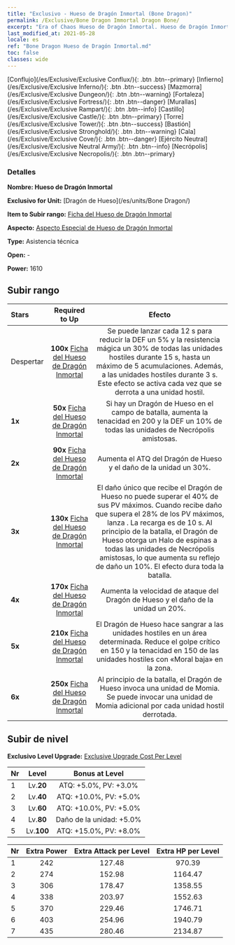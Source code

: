 ```yaml
---
title: "Exclusivo - Hueso de Dragón Inmortal (Bone Dragon)"
permalink: /Exclusive/Bone Dragon Immortal Dragon Bone/
excerpt: "Era of Chaos Hueso de Dragón Inmortal. Hueso de Dragón Inmortal. Era of Chaos Exclusivo Hueso de Dragón Inmortal. Dragón de Hueso Exclusivo."
last_modified_at: 2021-05-28
locale: es
ref: "Bone Dragon Hueso de Dragón Inmortal.md"
toc: false
classes: wide
---
```

 [Conflujo](/es/Exclusive/Exclusive Conflux/){: .btn .btn--primary} [Infierno](/es/Exclusive/Exclusive Inferno/){: .btn .btn--success} [Mazmorra](/es/Exclusive/Exclusive Dungeon/){: .btn .btn--warning} [Fortaleza](/es/Exclusive/Exclusive Fortress/){: .btn .btn--danger} [Murallas](/es/Exclusive/Exclusive Rampart/){: .btn .btn--info} [Castillo](/es/Exclusive/Exclusive Castle/){: .btn .btn--primary} [Torre](/es/Exclusive/Exclusive Tower/){: .btn .btn--success} [Bastión](/es/Exclusive/Exclusive Stronghold/){: .btn .btn--warning} [Cala](/es/Exclusive/Exclusive Cove/){: .btn .btn--danger} [Ejército Neutral](/es/Exclusive/Exclusive Neutral Army/){: .btn .btn--info} [Necrópolis](/es/Exclusive/Exclusive Necropolis/){: .btn .btn--primary} 

### Detalles
 **Nombre: Hueso de Dragón Inmortal** 

 **Exclusivo for Unit:** [Dragón de Hueso](/es/units/Bone Dragon/) 

 **Item to Subir rango:** [Ficha del Hueso de Dragón Inmortal](/ItemsES/con_980/)

 **Aspecto:** [Aspecto Especial de Hueso de Dragón Inmortal](/ItemsES/con_648/)

 **Type:** Asistencia técnica

 **Open:** -

 **Power:** 1610

## Subir rango

  |     Stars    |  Required to Up | Efecto |
  |:-------------|:---------------:|:---------------:|
  |  Despertar  | **100x** [Ficha del Hueso de Dragón Inmortal](/ItemsES/con_980/) | <Dragon Power> Se puede lanzar cada 12 s para reducir la DEF un 5% y la resistencia mágica un 30% de todas las unidades hostiles durante 15 s, hasta un máximo de 5 acumulaciones. Además, <silence> a las unidades hostiles durante 3 s. Este efecto se activa cada vez que se derrota a una unidad hostil. |
  | **1x** <i class="fas fa-star"/> | **50x** [Ficha del Hueso de Dragón Inmortal](/ItemsES/con_980/) | Si hay un Dragón de Hueso en el campo de batalla, aumenta la tenacidad en 200 y la DEF un 10% de todas las unidades de Necrópolis amistosas. |
  | **2x** <i class="fas fa-star"/> | **90x** [Ficha del Hueso de Dragón Inmortal](/ItemsES/con_980/) | Aumenta el ATQ del Dragón de Hueso y el daño de la unidad un 30%. |
  | **3x** <i class="fas fa-star"/> | **130x** [Ficha del Hueso de Dragón Inmortal](/ItemsES/con_980/) | El daño único que recibe el Dragón de Hueso no puede superar el 40% de sus PV máximos. Cuando recibe daño que supera el 28% de los PV máximos, lanza <Dragon Power>. La recarga es de 10 s. Al principio de la batalla, el Dragón de Hueso otorga un Halo de espinas a todas las unidades de Necrópolis amistosas, lo que aumenta su reflejo de daño un 10%. El efecto dura toda la batalla. |
  | **4x** <i class="fas fa-star"/> | **170x** [Ficha del Hueso de Dragón Inmortal](/ItemsES/con_980/) | Aumenta la velocidad de ataque del Dragón de Hueso y el daño de la unidad un 20%. |
  | **5x** <i class="fas fa-star"/> | **210x** [Ficha del Hueso de Dragón Inmortal](/ItemsES/con_980/) | El Dragón de Hueso hace sangrar a las unidades hostiles en un área determinada. Reduce el golpe crítico en 150 y la tenacidad en 150 de las unidades hostiles con «Moral baja» en la zona. |
  | **6x** <i class="fas fa-star"/> | **250x** [Ficha del Hueso de Dragón Inmortal](/ItemsES/con_980/) | Al principio de la batalla, el Dragón de Hueso invoca una unidad de Momia. Se puede invocar una unidad de Momia adicional por cada unidad hostil derrotada. |


## Subir de nivel
 **Exclusivo Level Upgrade:** [Exclusive Upgrade Cost Per Level](/Exclusive/ExclusiveUpgradeCostPerLevel/)

  |  Nr  |   Level  | Bonus at Level |
  |:-----|:--------:|:--------------:|
  | 1 | Lv.**20** | ATQ: +5.0%, PV: +3.0% |
  | 2 | Lv.**40** | ATQ: +10.0%, PV: +5.0% |
  | 3 | Lv.**60** | ATQ: +10.0%, PV: +5.0% |
  | 4 | Lv.**80** | Daño de la unidad: +5.0% |
  | 5 | Lv.**100** | ATQ: +15.0%, PV: +8.0% |


  |  Nr  |  Extra Power | Extra Attack per Level | Extra HP per Level |
  |:-----|:--------:|:--------:|:--------:|
  | 1 | 242 | 127.48 | 970.39 |
  | 2 | 274 | 152.98 | 1164.47 |
  | 3 | 306 | 178.47 | 1358.55 |
  | 4 | 338 | 203.97 | 1552.63 |
  | 5 | 370 | 229.46 | 1746.71 |
  | 6 | 403 | 254.96 | 1940.79 |
  | 7 | 435 | 280.46 | 2134.87 |


